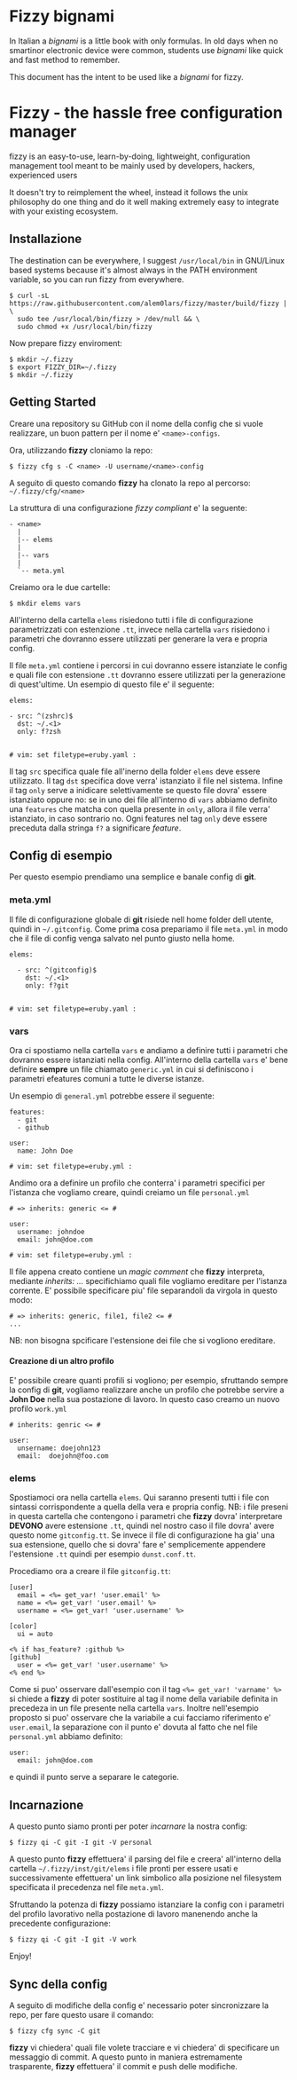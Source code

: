 # Fizzy bignami

In Italian a *bignami* is a little book with only formulas. In old days when no
smartinor electronic device were common, students use *bignami* like quick and
fast method to remember.

This document has the intent to be used like a *bignami* for fizzy.

# Fizzy - the hassle free configuration manager
fizzy is an easy-to-use, learn-by-doing, lightweight, configuration management
tool meant to be mainly used by developers, hackers, experienced users

It doesn't try to reimplement the wheel, instead it follows the unix philosophy
do one thing and do it well making extremely easy to integrate with your 
existing ecosystem.

## Installazione
The destination can be everywhere, I suggest `/usr/local/bin` in GNU/Linux 
based systems because it's almost always in the PATH environment variable, 
so you can run fizzy from everywhere.

```
$ curl -sL https://raw.githubusercontent.com/alem0lars/fizzy/master/build/fizzy | \
  sudo tee /usr/local/bin/fizzy > /dev/null && \
  sudo chmod +x /usr/local/bin/fizzy
```

Now prepare fizzy enviroment:

```
$ mkdir ~/.fizzy
$ export FIZZY_DIR=~/.fizzy
$ mkdir ~/.fizzy
```

## Getting Started
Creare una repository su GitHub con il nome della config che si vuole 
realizzare, un buon pattern per il nome e' `<name>-configs`.

Ora, utilizzando **fizzy** cloniamo la repo:
```
$ fizzy cfg s -C <name> -U username/<name>-config
```
A seguito di questo comando **fizzy** ha clonato la repo al percorso: 
`~/.fizzy/cfg/<name>`

La struttura di una configurazione *fizzy compliant* e' la seguente:
```
- <name>
  |
  |-- elems
  |
  |-- vars
  |
  `-- meta.yml
```
Creiamo ora le due cartelle:
```
$ mkdir elems vars
```

All'interno della cartella `elems` risiedono tutti i file di configurazione
parametrizzati con estenzione `.tt`, invece nella cartella `vars` risiedono 
i parametri che dovranno essere utilizzati per generare la vera e 
propria config.

Il file `meta.yml` contiene i percorsi in cui dovranno essere istanziate le
config e quali file con estensione `.tt` dovranno essere utilizzati per la
generazione di quest'ultime.
Un esempio di questo file e' il seguente:
```
elems:

- src: ^(zshrc)$
  dst: ~/.<1>
  only: f?zsh


# vim: set filetype=eruby.yaml :
```
Il tag `src` specifica quale file all'inerno della folder `elems` deve essere
utilizzato. Il tag `dst` specifica dove verra' istanziato il file nel sistema.
Infine il tag `only` serve a inidicare selettivamente se questo file dovra'
essere istanziato oppure no: se in uno dei file all'interno di `vars` abbiamo 
definito una `features` che matcha con quella presente in `only`, allora il 
file verra' istanziato, in caso sontrario no. Ogni features nel tag `only` deve 
essere preceduta dalla stringa `f?` a significare *feature*.

## Config di esempio

Per questo esempio prendiamo una semplice e banale config di **git**.

### meta.yml
Il file di configurazione globale di **git** risiede nell home folder dell 
utente, quindi in `~/.gitconfig`.
Come prima cosa prepariamo il file `meta.yml` in modo che il file di config
venga salvato nel punto giusto nella home.
```
elems:

  - src: ^(gitconfig)$
    dst: ~/.<1>
    only: f?git


# vim: set filetype=eruby.yaml :
```
### vars
Ora ci spostiamo nella cartella `vars` e andiamo a definire tutti i parametri
che dovranno essere istanziati nella config.
All'interno della cartella `vars` e' bene definire **sempre** un file chiamato
`generic.yml` in cui si definiscono i parametri efeatures comuni a tutte le 
diverse istanze.

Un esempio di `general.yml` potrebbe essere il seguente:
```
features:
  - git
  - github

user:
  name: John Doe

# vim: set filetype=eruby.yml :
```

Andimo ora a definire un profilo che conterra' i parametri specifici per 
l'istanza che vogliamo creare, quindi creiamo un file `personal.yml`
```
# => inherits: generic <= #

user:
  username: johndoe
  email: john@doe.com

# vim: set filetype=eruby.yml :
```
Il file appena creato contiene un *magic comment* che **fizzy** interpreta, 
mediante *inherits: ...* specifichiamo quali file vogliamo ereditare per 
l'istanza corrente.
E' possibile specificare piu' file separandoli da virgola in questo modo:
```
# => inherits: generic, file1, file2 <= #
...
```
NB: non bisogna spcificare l'estensione dei file che si vogliono ereditare.

#### Creazione di un altro profilo
E' possibile creare quanti profili si vogliono; per esempio, sfruttando sempre 
la config di **git**, vogliamo realizzare anche un profilo che potrebbe servire 
a **John Doe** nella sua postazione di lavoro. In questo caso creamo un nuovo 
profilo `work.yml`
```
# inherits: genric <= #

user:
  unsername: doejohn123
  email:  doejohn@foo.com
```

### elems

Spostiamoci ora nella cartella `elems`. Qui saranno presenti tutti i file 
con sintassi corrispondente a quella della vera e propria config. 
NB: i file preseni in questa cartella che contengono i parametri che **fizzy** 
dovra' interpretare **DEVONO** avere estensione `.tt`, quindi nel nostro caso il
 file dovra' avere questo nome `gitconfig.tt`. Se invece il file di 
 configurazione ha gia' una sua estensione, quello che si dovra' fare e' 
semplicemente appendere l'estensione `.tt` quindi per esempio `dunst.conf.tt`.

Procediamo ora a creare il file `gitconfig.tt`:
```
[user]
  email = <%= get_var! 'user.email' %>
  name = <%= get_var! 'user.email' %>
  username = <%= get_var! 'user.username' %>

[color]
  ui = auto

<% if has_feature? :github %>
[github]
  user = <%= get_var! 'user.username' %>
<% end %>
```
Come si puo' osservare dall'esempio con il tag `<%= get_var! 'varname' %>`
si chiede a **fizzy** di poter sostituire al tag il nome della variabile 
definita in precedeza in un file presente nella cartella `vars`. Inoltre 
nell'esempio proposto si puo' osservare che la variabile a cui facciamo 
riferimento e' `user.email`, la separazione con il punto e' dovuta al fatto 
che nel file `personal.yml` abbiamo definito:
```
user:
  email: john@doe.com
```
e quindi il punto serve a separare le categorie.

## Incarnazione
A questo punto siamo pronti per poter *incarnare* la nostra config:
```
$ fizzy qi -C git -I git -V personal
```
A questo punto **fizzy** effettuera' il parsing del file e creera' all'interno 
della cartella `~/.fizzy/inst/git/elems` i file pronti per essere usati e 
successivamente effettuera' un link simbolico alla posizione nel filesystem 
specificata il precedenza nel file `meta.yml`.

Sfruttando la potenza di **fizzy** possiamo istanziare la config con i parametri
 del profilo lavorativo nella postazione di lavoro manenendo anche la precedente
 configurazione:
```
$ fizzy qi -C git -I git -V work
```

Enjoy!

## Sync della config
A seguito di modifiche della config e' necessario poter sincronizzare la repo, 
per fare questo usare il comando:
```
$ fizzy cfg sync -C git
```
**fizzy** vi chiedera' quali file volete tracciare e vi chiedera' di specificare 
un messaggio di commit. A questo punto in maniera estremamente trasparente, 
**fizzy** effettuera' il commit e push delle modifiche.

